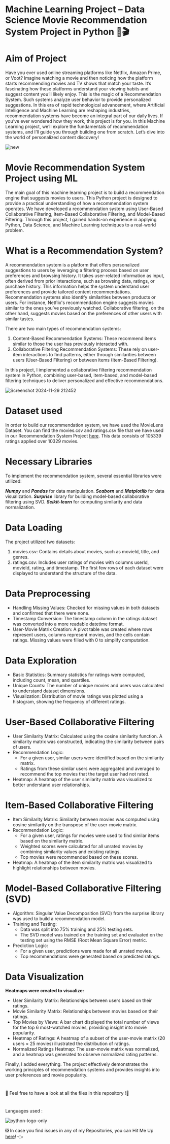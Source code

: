 # Machine Learning Project – Data Science Movie Recommendation System Project in Python 🎦🎬 
# Aim of Project
Have you ever used online streaming platforms like Netflix, Amazon Prime, or Voot? Imagine watching a movie and then noticing how the platform starts recommending movies and TV shows that match your taste. It’s fascinating how these platforms understand your viewing habits and suggest content you’ll likely enjoy. This is the magic of a Recommendation System.
Such systems analyze user behavior to provide personalized suggestions. In this era of rapid technological advancement, where Artificial Intelligence and Machine Learning are reshaping industries, recommendation systems have become an integral part of our daily lives. If you’ve ever wondered how they work, this project is for you.
In this Machine Learning project, we’ll explore the fundamentals of recommendation systems, and I’ll guide you through building one from scratch. Let’s dive into the world of personalized content discovery!

![new](https://github.com/user-attachments/assets/37f4b297-5018-43fe-9f9f-06fd4c7711cd)

# Movie Recommendation System Project using ML
The main goal of this machine learning project is to build a recommendation engine that suggests movies to users. This Python project is designed to provide a practical understanding of how a recommendation system operates. We have developed a recommendation system using User-Based Collaborative Filtering, Item-Based Collaborative Filtering, and Model-Based Filtering. Through this project, I gained hands-on experience in applying Python, Data Science, and Machine Learning techniques to a real-world problem.

# What is a Recommendation System?
A recommendation system is a platform that offers personalized suggestions to users by leveraging a filtering process based on user preferences and browsing history. It takes user-related information as input, often derived from prior interactions, such as browsing data, ratings, or purchase history. This information helps the system understand user preferences and provide tailored content recommendations.
Recommendation systems also identify similarities between products or users. For instance, Netflix's recommendation engine suggests movies similar to the ones you’ve previously watched. Collaborative filtering, on the other hand, suggests movies based on the preferences of other users with similar tastes.

There are two main types of recommendation systems:

1. Content-Based Recommendation Systems: These recommend items similar to those the user has previously interacted with.
2. Collaborative Filtering Recommendation Systems: These rely on user-item interactions to find patterns, either through similarities between users (User-Based Filtering) or between items (Item-Based Filtering).

In this project, I implemented a collaborative filtering recommendation system in Python, combining user-based, item-based, and model-based filtering techniques to deliver personalized and effective recommendations.

![Screenshot 2024-11-29 212452](https://github.com/user-attachments/assets/95b14aa3-f826-4e4c-8178-335fc3bee70d)

# Dataset used
In order to build our recommendation system, we have used the MovieLens Dataset. You can find the movies.csv and ratings.csv file that we have used in our Recommendation System Project [here](https://drive.google.com/file/d/1Dn1BZD3YxgBQJSIjbfNnmCFlDW2jdQGD/view).  This data consists of 105339 ratings applied over 10329 movies.

# Necessary Libraries
To implement the recommendation system, several essential libraries were utilized:

**_Numpy_** and **_Pandas_** for data manipulation.
**_Seaborn_** and **_Matplotlib_** for data visualization.
**_Surprise_** library for building model-based collaborative filtering using SVD.
**_Scikit-learn_** for computing similarity and data normalization.

# Data Loading
The project utilized two datasets:

1. movies.csv: Contains details about movies, such as movieId, title, and genres. 
2. ratings.csv: Includes user ratings of movies with columns userId, movieId, rating, and timestamp.
The first few rows of each dataset were displayed to understand the structure of the data.

# Data Preprocessing
- Handling Missing Values: Checked for missing values in both datasets and confirmed that there were none.
- Timestamp Conversion: The timestamp column in the ratings dataset was converted into a more readable datetime format.
- User-Movie Matrix Creation: A pivot table was created where rows represent users, columns represent movies, and the cells contain ratings. Missing values were filled with 0 to simplify computation.

# Data Exploration
- Basic Statistics: Summary statistics for ratings were computed, including count, mean, and quartiles.
- Unique Counts: The number of unique movies and users was calculated to understand dataset dimensions.
- Visualization: Distribution of movie ratings was plotted using a histogram, showing the frequency of different ratings.

# User-Based Collaborative Filtering
- User Similarity Matrix: Calculated using the cosine similarity function. A similarity matrix was constructed, indicating the similarity between pairs of users.
- Recommendation Logic:
  - For a given user, similar users were identified based on the similarity matrix.
  - Ratings from these similar users were aggregated and averaged to recommend the top movies that the target user had not rated.
- Heatmap: A heatmap of the user similarity matrix was visualized to better understand user relationships.

# Item-Based Collaborative Filtering
- Item Similarity Matrix: Similarity between movies was computed using cosine similarity on the transpose of the user-movie matrix.
- Recommendation Logic:
  - For a given user, ratings for movies were used to find similar items based on the similarity matrix.
  - Weighted scores were calculated for all unrated movies by combining similarity values and existing ratings.
  - Top movies were recommended based on these scores.
- Heatmap: A heatmap of the item similarity matrix was visualized to highlight relationships between movies.

# Model-Based Collaborative Filtering (SVD)
- Algorithm: Singular Value Decomposition (SVD) from the surprise library was used to build a recommendation model.
- Training and Testing:
  - Data was split into 75% training and 25% testing sets.
  - The SVD model was trained on the training set and evaluated on the testing set using the RMSE (Root Mean Square Error) metric.
- Prediction Logic:
  - For a given user, predictions were made for all unrated movies.
  - Top recommendations were generated based on predicted ratings.

# Data Visualization
**Heatmaps were created to visualize:**

- User Similarity Matrix: Relationships between users based on their ratings.
- Movie Similarity Matrix: Relationships between movies based on their ratings.
- Top Movies by Views: A bar chart displayed the total number of views for the top 6 most-watched movies, providing insight into movie popularity.
- Heatmap of Ratings: A heatmap of a subset of the user-movie matrix (20 users × 25 movies) illustrated the distribution of ratings.
- Normalized Ratings Heatmap: The user-movie matrix was normalized, and a heatmap was generated to observe normalized rating patterns.


Finally, I added everything. The project effectively demonstrates the working principles of recommendation systems and provides insights into user preferences and movie popularity.

# 
📣 Feel free to have a look at all the files in this repository !🤗

# 
Languages used : 

![python-logo-only](https://github.com/user-attachments/assets/a78aa447-fe92-4892-aaed-4dd6ea761795)

❎ In case you find issues in any of my Repositories, you can Hit Me Up [here](https://github.com/issues)! 👈





